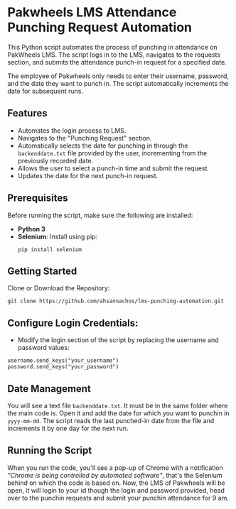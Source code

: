 # Pakwheels LMS Attendance Punching Request Automation

This Python script automates the process of punching in attendance on PakWheels LMS. The script logs in to the LMS, navigates to the requests section, and submits the attendance punch-in request for a specified date. 

The employee of Pakwheels only needs to enter their username, password, and the date they want to punch in. The script automatically increments the date for subsequent runs.

## Features
- Automates the login process to LMS.
- Navigates to the "Punching Request" section.
- Automatically selects the date for punching in through the `backenddate.txt` file provided by the user, incrementing from the previously recorded date.
- Allows the user to select a punch-in time and submit the request.
- Updates the date for the next punch-in request.

## Prerequisites
Before running the script, make sure the following are installed:

- **Python 3**
- **Selenium**: Install using pip:
   ```
  pip install selenium
  ```
## Getting Started
Clone or Download the Repository:
```
git clone https://github.com/ahsannachos/lms-punching-automation.git
```
## Configure Login Credentials:
  - Modify the login section of the script by replacing the username and password values:
```
username.send_keys("your_username")
password.send_keys("your_password")
```
## Date Management
You will see a text file `backenddate.txt`. It must be in the same folder where the main code is. Open it and add the date for which you want to punchin in `yyyy-mm-dd`. The script reads the last punched-in date from the file and increments it by one day for the next run.

## Running the Script
When you run the code, you'll see a pop-up of Chrome with a notification _"Chrome is being controlled by automated software"_, that's the Selenium behind on which the code is based on. Now, the LMS of Pakwheels will be open, it will login to your id though the login and password provided, head over to the punchin requests and submit your punchin attendance for 9 am.

